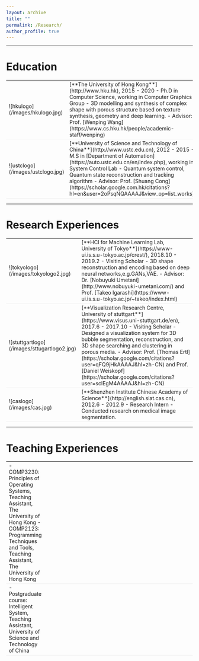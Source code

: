 ```yaml
---
layout: archive
title: ""
permalink: /Research/
author_profile: true
---
```


---
# Education
<table style="width:100%">
<col width="15%">
<col width="20">
<col >
<tr style="border-bottom:1pt solid #eee">
<td markdown="1">
![hkulogo](/images/hkulogo.jpg)
</td>
<td markdown="1">
[**The University of Hong Kong**](http://www.hku.hk), 2015 - 2020 
- Ph.D in Computer Science, working in Computer Graphics Group
- 3D modelling and synthesis of complex shape with porous structure based on texture synthesis, geometry and deep learning. 
- Advisor: Prof. [Wenping Wang](https://www.cs.hku.hk/people/academic-staff/wenping)

</td> 
</tr>


<tr style="border-bottom:1pt solid #eee">
<td markdown="1">
![ustclogo](/images/ustclogo.jpg)
</td>
<td markdown="1">
[**University of Science and Technology of China**](http://www.ustc.edu.cn), 2012 - 2015
- M.S in [Department of Automation](https://auto.ustc.edu.cn/en/index.php), working in System Control Lab
- Quantum system control, Quantum state reconstruction and tracking algorithm      
- Advisor: Prof. [Shuang Cong](https://scholar.google.com.hk/citations?hl=en&user=2oPsqNQAAAAJ&view_op=list_works)

</td> 
</tr>

</table>

---

# Research Experiences

<table style="width:100%">
<col width="15%">
<col width="20">
<col >
<tr style="border-bottom:1pt solid #eee">
<td markdown="1">
![tokyologo](/images/tokyologo2.jpg)
</td>
<td markdown="1">
[**HCI for Machine Learning Lab, University of Tokyo**](https://www-ui.is.s.u-tokyo.ac.jp/crest/), 2018.10 - 2019.2
- Visiting Scholar 
- 3D shape reconstruction and encoding based on deep neural networks,e.g.GANs,VAE.
- Advisor: Dr. [Nobuyuki Umetani](http://www.nobuyuki-umetani.com/) and Prof. [Takeo Igarashi](https://www-ui.is.s.u-tokyo.ac.jp/~takeo/index.html)

</td> 
</tr>

<tr style="border-bottom:1pt solid #eee">
<td markdown="1">
![stuttgartlogo](/images/sttugartlogo2.jpg)
</td>
<td markdown="1">
[**Visualization Research Centre, University of stuttgart**](https://www.visus.uni-stuttgart.de/en), 2017.6 - 2017.10
- Visiting Scholar
- Designed a visualization system for 3D bubble segmentation, reconstruction, and 3D shape searching and clustering in porous media.
- Advisor: Prof. [Thomas Ertl](https://scholar.google.com/citations?user=qFQ9jHkAAAAJ&hl=zh-CN) and Prof. [Daniel Weiskopf](https://scholar.google.com/citations?user=sclEgM4AAAAJ&hl=zh-CN)
</td> 
</tr>

<tr style="border-bottom:1pt solid #eee">
<td markdown="1">
![caslogo](/images/cas.jpg)
 </td>
<td markdown="1">
[**Shenzhen Institute Chinese Academy of Science**](http://english.siat.cas.cn), 2012.6 - 2012.9 
- Research Intern 
- Conducted research on medical image segmentation.
</td> 
</tr>

</table>

---


# Teaching Experiences
<table style="width:100%">
<col width="15%">
<col width="20">
<col >
<tr style="border-bottom:1pt solid #eee">
<td markdown="1">
- COMP3230: Principles of Operating Systems, Teaching Assistant, The University of Hong Kong 
- COMP2123: Programming Techniques and Tools, Teaching Assistant, The University of Hong Kong 
</td> 
</tr>
 

<tr style="border-bottom:1pt solid #eee">
<td markdown="1">
- Postgraduate course: Intelligent System, Teaching Assistant, University of Science and Technology of China
</td> 
</tr>

</table>      


